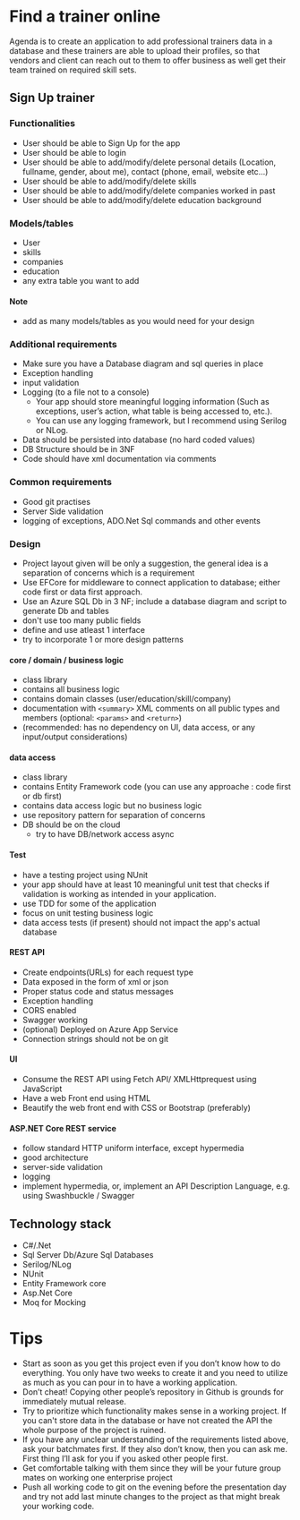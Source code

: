 # Find a trainer online
Agenda is to create an application to add professional trainers data in a database and these trainers are able to upload their profiles, so that vendors and client can reach out to them to offer business as well get their team trained on required skill sets.
## Sign Up trainer
### Functionalities
- User should be able to Sign Up for the app
- User should be able to login
- User should be able to add/modify/delete personal details (Location, fullname, gender, about me), contact (phone, email, website etc...)
- User should be able to add/modify/delete skills 
- User should be able to add/modify/delete companies worked in past
- User should be able to add/modify/delete education background 

### Models/tables
- User
- skills
- companies 
- education
- any extra table you want to add
#### Note
- add as many models/tables as you would need for your design

### Additional requirements
- Make sure you have a Database diagram and sql queries in place
- Exception handling
- input validation
- Logging (to a file not to a console)
    - Your app should store meaningful logging information (Such as exceptions, user’s action, what table is being accessed to, etc.).
    - You can use any logging framework, but I recommend using Serilog or NLog.
- Data should be persisted into database (no hard coded values)
- DB Structure should be in 3NF
- Code should have xml documentation via comments

### Common requirements
- Good git practises
- Server Side validation
- logging of exceptions, ADO.Net Sql commands and other events

### Design
- Project layout given will be only a suggestion, the general idea is a separation of concerns which is a requirement
- Use EFCore for middleware to connect application to database; either code first or data first approach.
- Use an Azure SQL Db in 3 NF; include a database diagram and script to generate Db and tables
- don't use too many public fields
- define and use atleast 1 interface
- try to incorporate 1 or more design patterns

#### core / domain / business logic
* class library
* contains all business logic
* contains domain classes (user/education/skill/company)
* documentation with `<summary>` XML comments on all public types and members (optional: `<params>` and `<return>`)
* (recommended: has no dependency on UI, data access, or any input/output considerations)

#### data access
* class library
* contains Entity Framework code (you can use any approache : code first or db first)
* contains data access logic but no business logic
* use repository pattern for separation of concerns
* DB should be on the cloud
    * try to have DB/network access async
#### Test
* have a testing project using NUnit
* your app should have at least 10 meaningful unit test that checks if validation is working as 
intended in your application.
* use TDD for some of the application
* focus on unit testing business logic
* data access tests (if present) should not impact the app's actual database

#### REST API
- Create endpoints(URLs) for each request type
- Data exposed in the form of xml or json
- Proper status code and status messages
- Exception handling
- CORS enabled
- Swagger working
- (optional) Deployed on Azure App Service 
- Connection strings should not be on git

#### UI
- Consume the REST API using Fetch API/ XMLHttprequest using JavaScript
- Have a web Front end using HTML
- Beautify the web front end with CSS or Bootstrap (preferably)

#### ASP.NET Core REST service
* follow standard HTTP uniform interface, except hypermedia
* good architecture
* server-side validation
* logging
* implement hypermedia, or, implement an API Description Language, e.g. using Swashbuckle / Swagger

## Technology stack 
- C#/.Net
- Sql Server Db/Azure Sql Databases
- Serilog/NLog
- NUnit
- Entity Framework core
- Asp.Net Core
- Moq for Mocking 


# Tips
- Start as soon as you get this project even if you don’t know how to do everything. You only have two weeks to create it and you need to utilize as much as you can pour in to have a working application.
- Don’t cheat! Copying other people’s repository in Github is grounds for immediately mutual release.
- Try to prioritize which functionality makes sense in a working project. If you can't store data in the database or have not created the API the whole purpose of the project is ruined.
- If you have any unclear understanding of the requirements listed above, ask your batchmates first. If they also don’t know, then you can ask me. First thing I’ll ask for you if you asked other people first. 
- Get comfortable talking with them since they will be your future group mates on 
working one enterprise project
- Push all working code to git on the evening before the presentation day and try not add last minute changes to the project as that might break your working code.